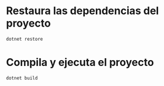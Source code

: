 # Restaura las dependencias del proyecto

```
dotnet restore
```

# Compila y ejecuta el proyecto

```
dotnet build
```
